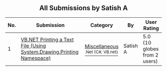 ﻿<div align="center">

## All Submissions by Satish A

</div>

No.  | Submission | Category | By   | User Rating
---- | ---------- | -------- | ---- | -----------
1 | [VB\.NET Printing a Text File \(Using System\.Drawing\.Printing Namespace\)<br />](https://github.com/Planet-Source-Code/satish-a-vb-net-printing-a-text-file-using-system-drawing-printing-namespace__10-24) | [Miscellaneous<br /><sup>.Net (C#, VB.net)</sup>](../ByCategory/miscellaneous__10-1.md) | Satish A | 5.0 (10 globes from 2 users)
